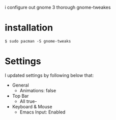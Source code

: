 i configure out gnome 3 thorough gnome-tweakes

# installation

```
$ sudo pacman -S gnome-tweaks
```

# Settings

I updated settings by following below that:

- General
  - Animations: false
- Top Bar
  - All true-
- Keyboard & Mouse
  - Emacs Input: Enabled
